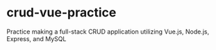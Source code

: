 # crud-vue-practice
Practice making a full-stack CRUD application utilizing Vue.js, Node.js, Express, and MySQL
